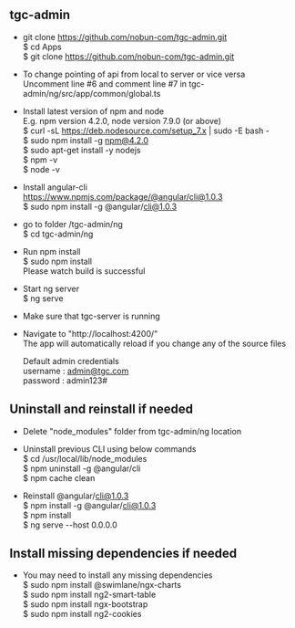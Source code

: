 ## tgc-admin

* git clone https://github.com/nobun-com/tgc-admin.git  
$ cd Apps  
$ git clone https://github.com/nobun-com/tgc-admin.git  

* To change pointing of api from local to server or vice versa  
Uncomment line #6 and comment line #7 in tgc-admin/ng/src/app/common/global.ts

* Install latest version of npm and node  
E.g. npm version 4.2.0, node version 7.9.0 (or above)  
$ curl -sL https://deb.nodesource.com/setup_7.x | sudo -E bash -  
$ sudo npm install -g npm@4.2.0  
$ sudo apt-get install -y nodejs  
$ npm -v  
$ node -v  

* Install angular-cli  
https://www.npmjs.com/package/@angular/cli@1.0.3  
$ sudo npm install -g @angular/cli@1.0.3  

* go to folder /tgc-admin/ng  
$ cd tgc-admin/ng

* Run npm install  
$ sudo npm install  
Please watch build is successful  

* Start ng server  
$ ng serve

* Make sure that tgc-server is running  

* Navigate to "http://localhost:4200/"  
The app will automatically reload if you change any of the source files  

    Default admin credentials  
    username : admin@tgc.com  
    password : admin123#  


## Uninstall and reinstall if needed

* Delete "node_modules" folder from tgc-admin/ng location  

* Uninstall previous CLI using below commands  
$ cd /usr/local/lib/node_modules  
$ npm uninstall -g @angular/cli  
$ npm cache clean  

* Reinstall @angular/cli@1.0.3  
$ npm install -g @angular/cli@1.0.3  
$ npm install  
$ ng serve --host 0.0.0.0  

## Install missing dependencies if needed  

* You may need to install any missing dependencies  
$ sudo npm install @swimlane/ngx-charts  
$ sudo npm install ng2-smart-table  
$ sudo npm install ngx-bootstrap  
$ sudo npm install ng2-cookies  
